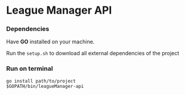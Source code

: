 # League Manager API

### Dependencies

Have **GO** installed on your machine.

Run the ``setup.sh`` to download all external dependencies of the project

### Run on terminal

```Shell
go install path/to/project
$GOPATH/bin/leagueManager-api
```
